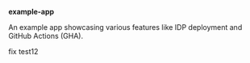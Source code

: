 **example-app**

An example app showcasing various features like IDP deployment and GitHub Actions (GHA).

fix test12
